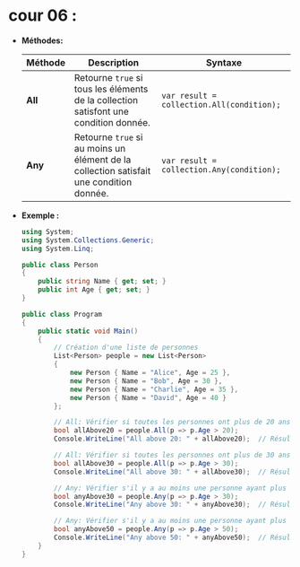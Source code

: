 # cour 06 :

-   **Méthodes:**

    | **Méthode** | **Description**                                                                         | **Syntaxe**                               |
    | ----------- | --------------------------------------------------------------------------------------- | ----------------------------------------- |
    | **All**     | Retourne `true` si tous les éléments de la collection satisfont une condition donnée.   | `var result = collection.All(condition);` |
    | **Any**     | Retourne `true` si au moins un élément de la collection satisfait une condition donnée. | `var result = collection.Any(condition);` |

-   **Exemple :**

    ```csharp
    using System;
    using System.Collections.Generic;
    using System.Linq;

    public class Person
    {
        public string Name { get; set; }
        public int Age { get; set; }
    }

    public class Program
    {
        public static void Main()
        {
            // Création d'une liste de personnes
            List<Person> people = new List<Person>
            {
                new Person { Name = "Alice", Age = 25 },
                new Person { Name = "Bob", Age = 30 },
                new Person { Name = "Charlie", Age = 35 },
                new Person { Name = "David", Age = 40 }
            };

            // All: Vérifier si toutes les personnes ont plus de 20 ans
            bool allAbove20 = people.All(p => p.Age > 20);
            Console.WriteLine("All above 20: " + allAbove20);  // Résultat: True

            // All: Vérifier si toutes les personnes ont plus de 30 ans
            bool allAbove30 = people.All(p => p.Age > 30);
            Console.WriteLine("All above 30: " + allAbove30);  // Résultat: False

            // Any: Vérifier s'il y a au moins une personne ayant plus de 30 ans
            bool anyAbove30 = people.Any(p => p.Age > 30);
            Console.WriteLine("Any above 30: " + anyAbove30);  // Résultat: True

            // Any: Vérifier s'il y a au moins une personne ayant plus de 50 ans
            bool anyAbove50 = people.Any(p => p.Age > 50);
            Console.WriteLine("Any above 50: " + anyAbove50);  // Résultat: False
        }
    }
    ```

